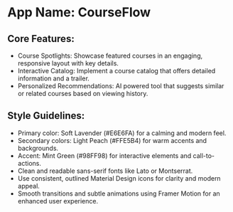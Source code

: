 # **App Name**: CourseFlow

## Core Features:

- Course Spotlights: Showcase featured courses in an engaging, responsive layout with key details.
- Interactive Catalog: Implement a course catalog that offers detailed information and a trailer.
- Personalized Recommendations: AI powered tool that suggests similar or related courses based on viewing history.

## Style Guidelines:

- Primary color: Soft Lavender (#E6E6FA) for a calming and modern feel.
- Secondary colors: Light Peach (#FFE5B4) for warm accents and backgrounds.
- Accent: Mint Green (#98FF98) for interactive elements and call-to-actions.
- Clean and readable sans-serif fonts like Lato or Montserrat.
- Use consistent, outlined Material Design icons for clarity and modern appeal.
- Smooth transitions and subtle animations using Framer Motion for an enhanced user experience.